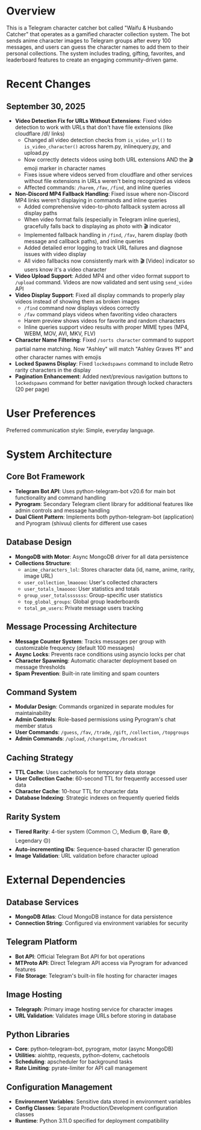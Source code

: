# Overview

This is a Telegram character catcher bot called "Waifu & Husbando Catcher" that operates as a gamified character collection system. The bot sends anime character images to Telegram groups after every 100 messages, and users can guess the character names to add them to their personal collections. The system includes trading, gifting, favorites, and leaderboard features to create an engaging community-driven game.

# Recent Changes

## September 30, 2025
- **Video Detection Fix for URLs Without Extensions**: Fixed video detection to work with URLs that don't have file extensions (like cloudflare /dl/ links)
  - Changed all video detection checks from `is_video_url()` to `is_video_character()` across harem.py, inlinequery.py, and upload.py
  - Now correctly detects videos using both URL extensions AND the 🎬 emoji marker in character names
  - Fixes issue where videos served from cloudflare and other services without file extensions in URLs weren't being recognized as videos
  - Affected commands: `/harem`, `/fav`, `/find`, and inline queries
- **Non-Discord MP4 Fallback Handling**: Fixed issue where non-Discord MP4 links weren't displaying in commands and inline queries
  - Added comprehensive video-to-photo fallback system across all display paths
  - When video format fails (especially in Telegram inline queries), gracefully falls back to displaying as photo with 🎬 indicator
  - Implemented fallback handling in `/find`, `/fav`, harem display (both message and callback paths), and inline queries
  - Added detailed error logging to track URL failures and diagnose issues with video display
  - All video fallbacks now consistently mark with 🎬 [Video] indicator so users know it's a video character
- **Video Upload Support**: Added MP4 and other video format support to `/upload` command. Videos are now validated and sent using `send_video` API
- **Video Display Support**: Fixed all display commands to properly play videos instead of showing them as broken images
  - `/find` command now displays videos correctly
  - `/fav` command plays videos when favoriting video characters
  - Harem preview shows videos for favorite and random characters
  - Inline queries support video results with proper MIME types (MP4, WEBM, MOV, AVI, MKV, FLV)
- **Character Name Filtering**: Fixed `/sorts character` command to support partial name matching. Now "Ashley" will match "Ashley Graves ⛩️" and other character names with emojis
- **Locked Spawns Display**: Fixed `lockedspawns` command to include Retro rarity characters in the display
- **Pagination Enhancement**: Added next/previous navigation buttons to `lockedspawns` command for better navigation through locked characters (20 per page)

# User Preferences

Preferred communication style: Simple, everyday language.

# System Architecture

## Core Bot Framework
- **Telegram Bot API**: Uses python-telegram-bot v20.6 for main bot functionality and command handling
- **Pyrogram**: Secondary Telegram client library for additional features like admin controls and message handling
- **Dual Client Pattern**: Implements both python-telegram-bot (application) and Pyrogram (shivuu) clients for different use cases

## Database Design
- **MongoDB with Motor**: Async MongoDB driver for all data persistence
- **Collections Structure**:
  - `anime_characters_lol`: Stores character data (id, name, anime, rarity, image URL)
  - `user_collection_lmaoooo`: User's collected characters
  - `user_totals_lmaoooo`: User statistics and totals
  - `group_user_totalsssssss`: Group-specific user statistics
  - `top_global_groups`: Global group leaderboards
  - `total_pm_users`: Private message users tracking

## Message Processing Architecture
- **Message Counter System**: Tracks messages per group with customizable frequency (default 100 messages)
- **Async Locks**: Prevents race conditions using asyncio locks per chat
- **Character Spawning**: Automatic character deployment based on message thresholds
- **Spam Prevention**: Built-in rate limiting and spam counters

## Command System
- **Modular Design**: Commands organized in separate modules for maintainability
- **Admin Controls**: Role-based permissions using Pyrogram's chat member status
- **User Commands**: `/guess`, `/fav`, `/trade`, `/gift`, `/collection`, `/topgroups`
- **Admin Commands**: `/upload`, `/changetime`, `/broadcast`

## Caching Strategy
- **TTL Cache**: Uses cachetools for temporary data storage
- **User Collection Cache**: 60-second TTL for frequently accessed user data
- **Character Cache**: 10-hour TTL for character data
- **Database Indexing**: Strategic indexes on frequently queried fields

## Rarity System
- **Tiered Rarity**: 4-tier system (Common ⚪️, Medium 🟢, Rare 🟣, Legendary 🟡)
- **Auto-incrementing IDs**: Sequence-based character ID generation
- **Image Validation**: URL validation before character upload

# External Dependencies

## Database Services
- **MongoDB Atlas**: Cloud MongoDB instance for data persistence
- **Connection String**: Configured via environment variables for security

## Telegram Platform
- **Bot API**: Official Telegram Bot API for bot operations
- **MTProto API**: Direct Telegram API access via Pyrogram for advanced features
- **File Storage**: Telegram's built-in file hosting for character images

## Image Hosting
- **Telegraph**: Primary image hosting service for character images
- **URL Validation**: Validates image URLs before storing in database

## Python Libraries
- **Core**: python-telegram-bot, pyrogram, motor (async MongoDB)
- **Utilities**: aiohttp, requests, python-dotenv, cachetools
- **Scheduling**: apscheduler for background tasks
- **Rate Limiting**: pyrate-limiter for API call management

## Configuration Management
- **Environment Variables**: Sensitive data stored in environment variables
- **Config Classes**: Separate Production/Development configuration classes
- **Runtime**: Python 3.11.0 specified for deployment compatibility